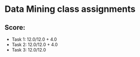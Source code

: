 # Data Mining class assignments

## Score:
+ Task 1: 12.0/12.0 + 4.0 
+ Task 2: 12.0/12.0 + 4.0
+ Task 3: 12.0/12.0 
